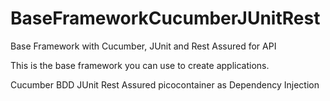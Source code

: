 # BaseFrameworkCucumberJUnitRest
Base Framework with Cucumber, JUnit and Rest Assured for API

This is the base framework you can use to create applications.

Cucumber BDD
JUnit
Rest Assured
picocontainer as Dependency Injection
